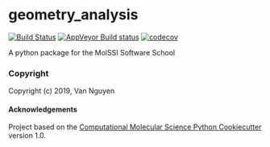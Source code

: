 geometry_analysis
==============================
[//]: # (Badges)
[![Build Status](https://travis-ci.org/VanNguyen23/geometry_analysis.svg?branch=master)](https://travis-ci.org/VanNguyen23/geometry_analysis)
[![AppVeyor Build status](https://ci.appveyor.com/api/projects/status/REPLACE_WITH_APPVEYOR_LINK/branch/master?svg=true)](https://ci.appveyor.com/project/REPLACE_WITH_OWNER_ACCOUNT/geometry_analysis/branch/master)
[![codecov](https://codecov.io/gh/VanNguyen23/geometry_analysis/branch/master/graph/badge.svg)](https://codecov.io/gh/VanNguyen23/geometry_analysis)

A python package for the MolSSI Software School

### Copyright

Copyright (c) 2019, Van Nguyen


#### Acknowledgements
 
Project based on the 
[Computational Molecular Science Python Cookiecutter](https://github.com/molssi/cookiecutter-cms) version 1.0.
